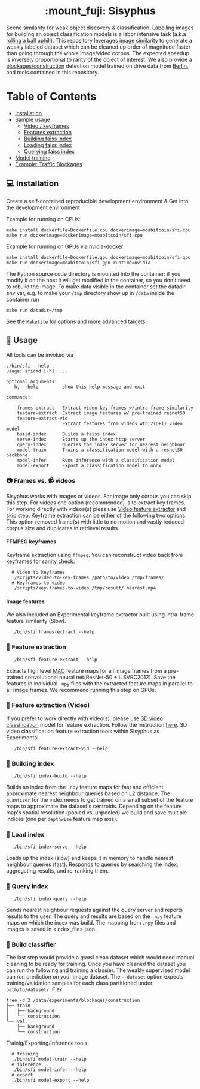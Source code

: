 <h1 align='center'>:mount_fuji: Sisyphus</h1>

Scene similarity for weak object discovery & classification. Labelling images for building an object classification models is a labor intensive task (a.k.a [rolling a ball uphill](https://en.wikipedia.org/wiki/Sisyphus)). This repository leverages [image similarity](https://www.github.com/facebookresearch/faiss) to generate a weakly labeled dataset which can be cleaned up order of magnitude faster than going through the whole image/video corpus. The expected speedup is inversely proportional to rarity of the object of interest. We also provide a [blockages/construction](https://github.com/moabitcoin/sisyphus/releases/tag/v1.0.0) detection model trained on drive data from [Berlin.](https://hoodmaps.com/berlin-neighborhood-map) and tools contained in this repository.

# Table of Contents
* [Installation](#computer-installation)
* [Sample usage](#tada-usage)
  - [Video / keyframes](#camera-frames-vs-video_camera-videos)
  - [Features extraction](#rocket-feature-extraction)
  - [Building faiss index](#european_post_office-building-index)
  - [Loading faiss index](#vhs-load-index)
  - [Querying faiss index](#crystal_ball-query-index)
* [Model training](#train-build-classier)
* [Example: Traffic Blockages](./docs/blockages.md)

## :computer: Installation

Create a self-contained reproducible development environment & Get into the development environment

Example for running on CPUs:
```
make install dockerfile=Dockerfile.cpu dockerimage=moabitcoin/sfi-cpu
make run dockerimage=dockerimage=moabitcoin/sfi-cpu
```


Example for running on GPUs via [nvidia-docker](https://github.com/NVIDIA/nvidia-docker):
```
make install dockerfile=Dockerfile.gpu dockerimage=moabitcoin/sfi-gpu
make run dockerimage=moabitcoin/sfi-gpu runtime=nvidia
```

The Python source code directory is mounted into the container: if you modify it on the host it will get modified in the container, so you don't need to rebuild the image. To make data visible in the container set the datadir env var, e.g. to make your `/tmp` directory show up in `/data` inside the container run
```
make run datadir=/tmp
```
See the [`Makefile`](./Makefile) for options and more advanced targets.

## :tada: Usage

All tools can be invoked via
```
./bin/sfi --help
usage: sficmd [-h]  ...

optional arguments:
  -h, --help         show this help message and exit

commands:

    frames-extract   Extract video key frames w/intra frame similarity
    feature-extract  Extract image features w/ pre-trained resnet50
    feature-extract-vid
                     Extract features from videos wth 2(D+1) video model
    build-index      Builds a faiss index
    serve-index      Starts up the index http server
    query-index      Queries the index server for nearest neighbour
    model-train      Trains a classification model with a resnet50 backbone
    model-infer      Runs inference with a classification model
    model-export     Export a classification model to onnx
```

### :camera: Frames vs. :video_camera: videos

Sisyphus works with images or videos. For image only corpus you can skip this step. For videos one option (recommended) is to extract key frames. For working directly with videos(s) pleas use [Video feature extractor](#telescope-feature-extraction-video) and skip step. Keyframe extraction can be either of the following two options. This option removed frame(s) with little to no motion and vastly reduced corpus size and duplicates in retrieval results.

#### FFMPEG keyframes
Keyframe extraction using `ffmpeg`. You can reconstruct video back from keyframes for sanity check.
```
  # Video to keyframes
  ./scripts/video-to-key-frames /path/to/video /tmp/frames/
  # Keyframes to video
  ./scripts/key-frames-to-video /tmp/result/ nearest.mp4
```

#### Image features
We also included an Experimental keyframe extractor built using intra-frame feature similarity (Slow).
```
  ./bin/sfi frames-extract --help
```

### :rocket: Feature extraction

```
  ./bin/sfi feature-extract --help
```
Extracts high level [MAC](https://arxiv.org/pdf/1511.05879.pdf) feature maps for all image frames from a pre-trained convolutional neural net(ResNet-50 + ILSVRC2012). Save the features in individual `.npy` files with the extracted feature maps in parallel to all image frames. We recommend running this step on GPUs.

### :telescope: Feature extraction (Video)
If you prefer to work directly with video(s), please use [3D video classification](https://github.com/moabitcoin/ig65m-pytorch) model for feature extraction. Follow the instruction [here](https://github.com/moabitcoin/ig65m-pytorch#tools). 3D video classification feature extraction tools within Sisyphus as Experimental.

```
  ./bin/sfi feature-extract-vid --help
```

### :european_post_office: Building index
```
  ./bin/sfi index-build --help
```
Builds an index from the `.npy` feature maps for fast and efficient approximate nearest neighbour queries based on L2 distance. The `quantizer` for the index needs to get trained on a small subset of the feature maps to approximate the dataset's centroids. Depending on the feature map's spatial resolution (pooled vs. unpooled) we build and save multiple indices (one per `depthwise` feature map axis).

### :vhs: Load index
```
  ./bin/sfi index-serve --help
```
Loads up the index (slow) and keeps it in memory to handle nearest neighbour queries (fast).
Responds to queries by searching the index, aggregating results, and re-ranking them.

### :crystal_ball: Query index
```
  ./bin/sfi index-query --help
```
Sends nearest neighbour requests against the query server and reports results to the user.
The query and results are based on the `.npy` feature maps on which the index was build. The mapping from `.npy` files and images is saved in <index_file>.json.

### :bullettrain_side: Build classifier
The last step would provide a _quasi_ clean dataset which would need manual cleaning to be ready for training. Once you have cleaned the dataset you can run the following and training a classier. The weakly supervised model can run prediction on your image dataset. The `--dataset` option expects training/validation samples for each class partitioned under `path/to/dataset/`. F.ex

```
tree -d 2 /data/experiments/blockages/construction
├── train
│   ├── background
│   └── construction
└── val
    ├── background
    └── construction
```
Trainig/Exporting/Inference tools
```
  # training
  ./bin/sfi model-train --help
  # inference
  ./bin/sfi model-infer --help
  # export
  ./bin/sfi model-export --help
```

